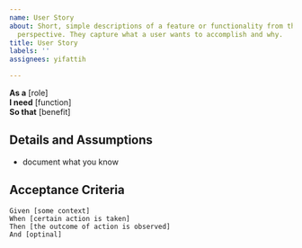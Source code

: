 ```yaml
---
name: User Story
about: Short, simple descriptions of a feature or functionality from the end-user's
  perspective. They capture what a user wants to accomplish and why.
title: User Story
labels: ''
assignees: yifattih

---
```

**As a** [role]  
**I need** [function]  
**So that** [benefit] 

## Details and Assumptions
- document what you know

## Acceptance Criteria
```
Given [some context]
When [certain action is taken]
Then [the outcome of action is observed]
And [optinal]
```
